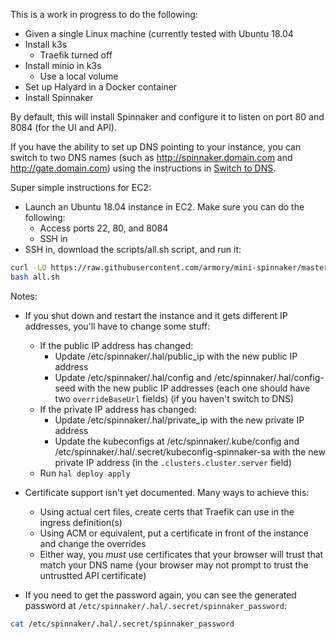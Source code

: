 This is a work in progress to do the following:

* Given a single Linux machine (currently tested with Ubuntu 18.04
* Install k3s
  * Traefik turned off
* Install minio in k3s
  * Use a local volume
* Set up Halyard in a Docker container
* Install Spinnaker

By default, this will install Spinnaker and configure it to listen on port 80 and 8084 (for the UI and API).

If you have the ability to set up DNS pointing to your instance, you can switch to two DNS names (such as http://spinnaker.domain.com and http://gate.domain.com) using the instructions in [Switch to DNS](switch_to_dns).

Super simple instructions for EC2:

* Launch an Ubuntu 18.04 instance in EC2.  Make sure you can do the following:
  * Access ports 22, 80, and 8084
  * SSH in
* SSH in, download the scripts/all.sh script, and run it:

```bash
curl -LO https://raw.githubusercontent.com/armory/mini-spinnaker/master/scripts/all.sh
bash all.sh
```

Notes:
* If you shut down and restart the instance and it gets different IP addresses, you'll have to change some stuff:
  * If the public IP address has changed:
    * Update /etc/spinnaker/.hal/public_ip with the new public IP address
    * Update /etc/spinnaker/.hal/config and /etc/spinnaker/.hal/config-seed with the new public IP addresses (each one should have two `overrideBaseUrl` fields) (if you haven't switch to DNS)
  * If the private IP address has changed:
    * Update /etc/spinnaker/.hal/private_ip with the new private IP address
    * Update the kubeconfigs at /etc/spinnaker/.kube/config and /etc/spinnaker/.hal/.secret/kubeconfig-spinnaker-sa with the new private IP address (in the `.clusters.cluster.server` field)
  * Run `hal deploy apply`

* Certificate support isn't yet documented.  Many ways to achieve this:
  * Using actual cert files, create certs that Traefik can use in the ingress definition(s)
  * Using ACM or equivalent, put a certificate in front of the instance and change the overrides
  * Either way, you *must* use certificates that your browser will trust that match your DNS name (your browser may not prompt to trust the untrustted API certificate)

* If you need to get the password again, you can see the generated password at `/etc/spinnaker/.hal/.secret/spinnaker_password`:

```bash
cat /etc/spinnaker/.hal/.secret/spinnaker_password
```
